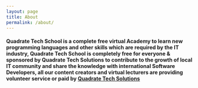 ```yaml
---
layout: page
title: About
permalink: /about/
---
```


#### Quadrate Tech School is a complete free virtual Academy to learn new programming languages and other skills which are required by the IT industry, Quadrate Tech School is completely free for everyone & sponsored by Quadrate Tech Solutions to contribute to the growth of local IT community and share the knowledge with international Software Developers, all our content creators and virtual lecturers are providing volunteer service or paid by <a href="https://quadrate.lk">Quadrate Tech Solutions</a>